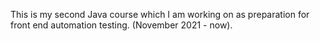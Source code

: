This is my second Java course which I am working on as preparation for front end automation testing. (November 2021 - now).
